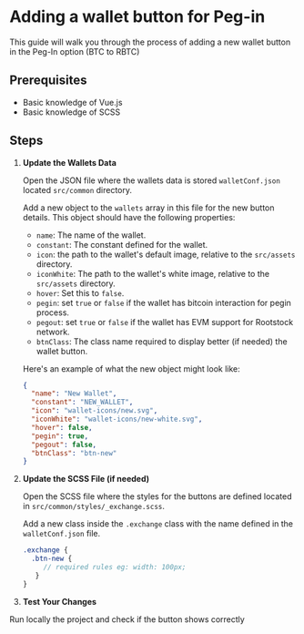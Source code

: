 # Adding a wallet button for Peg-in

This guide will walk you through the process of adding a new wallet button in the Peg-In option (BTC to RBTC)

## Prerequisites

- Basic knowledge of Vue.js
- Basic knowledge of SCSS

## Steps

1. **Update the Wallets Data**

   Open the JSON file where the wallets data is stored `walletConf.json` located `src/common` directory.

   Add a new object to the `wallets` array in this file for the new button details. This object should have the following properties:

   - `name`: The name of the wallet.
   - `constant`: The constant defined for the wallet.
   - `icon`: the path to the wallet's default image, relative to the `src/assets` directory.
   - `iconWhite`: The path to the wallet's white image, relative to the `src/assets` directory.
   - `hover`: Set this to `false`.
   - `pegin`: set `true` or `false` if the wallet has bitcoin interaction for pegin process.
   - `pegout`: set `true` or `false` if the wallet has EVM support for Rootstock network.
   - `btnClass`: The class name required to display better (if needed) the wallet button.

   Here's an example of what the new object might look like:

   ```json
   {
     "name": "New Wallet",
     "constant": "NEW_WALLET",
     "icon": "wallet-icons/new.svg",
     "iconWhite": "wallet-icons/new-white.svg",
     "hover": false,
     "pegin": true,
     "pegout": false,
     "btnClass": "btn-new"
   }
   ```
   

2. **Update the SCSS File (if needed)**

   Open the SCSS file where the styles for the buttons are defined located in `src/common/styles/_exchange.scss`.

   Add a new class inside the `.exchange` class with the name defined in the `walletConf.json` file.

   ```scss
   .exchange {
     .btn-new {
        // required rules eg: width: 100px;
      }
   }
   ```

3. **Test Your Changes**

Run locally the project and check if the button shows correctly
